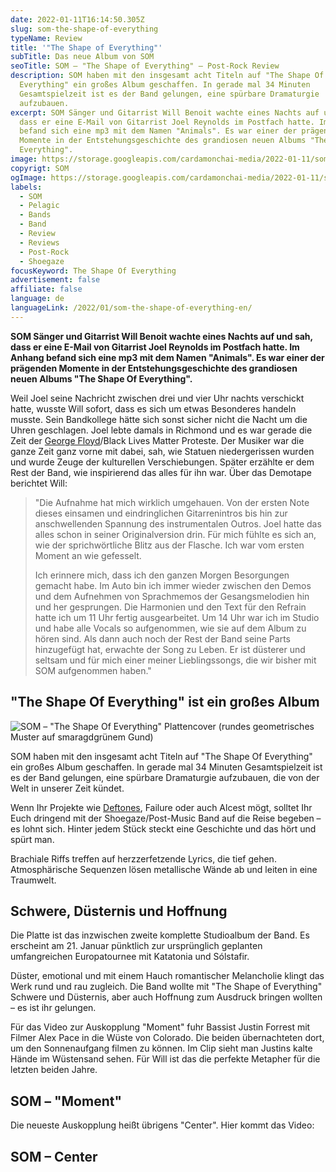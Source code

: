 ```yaml
---
date: 2022-01-11T16:14:50.305Z
slug: som-the-shape-of-everything
typeName: Review
title: '"The Shape of Everything"'
subTitle: Das neue Album von SOM
seoTitle: SOM – "The Shape of Everything" – Post-Rock Review
description: SOM haben mit den insgesamt acht Titeln auf "The Shape Of
  Everything" ein großes Album geschaffen. In gerade mal 34 Minuten
  Gesamtspielzeit ist es der Band gelungen, eine spürbare Dramaturgie
  aufzubauen.
excerpt: SOM Sänger und Gitarrist Will Benoit wachte eines Nachts auf und sah,
  dass er eine E-Mail von Gitarrist Joel Reynolds im Postfach hatte. Im Anhang
  befand sich eine mp3 mit dem Namen "Animals". Es war einer der prägenden
  Momente in der Entstehungsgeschichte des grandiosen neuen Albums "The Shape Of
  Everything".
image: https://storage.googleapis.com/cardamonchai-media/2022-01-11/som-the-shape-of-everything-jpg-imagine-181818_2f2f36_1024_768/640.webp
copyrigt: SOM
ogImage: https://storage.googleapis.com/cardamonchai-media/2022-01-11/som-the-shape-of-everything-fb-png-imagine-181818_2f2f35_1200_628/640.webp
labels:
  - SOM
  - Pelagic
  - Bands
  - Band
  - Review
  - Reviews
  - Post-Rock
  - Shoegaze
focusKeyword: The Shape Of Everything
advertisement: false
affiliate: false
language: de
languageLink: /2022/01/som-the-shape-of-everything-en/
---
```

**SOM Sänger und Gitarrist Will Benoit wachte eines Nachts auf und sah, dass er eine E-Mail von Gitarrist Joel Reynolds im Postfach hatte. Im Anhang befand sich eine mp3 mit dem Namen "Animals". Es war einer der prägenden Momente in der Entstehungsgeschichte des grandiosen neuen Albums "The Shape Of Everything".**

Weil Joel seine Nachricht zwischen drei und vier Uhr nachts verschickt hatte, wusste Will sofort, dass es sich um etwas Besonderes handeln musste. Sein Bandkollege hätte sich sonst sicher nicht die Nacht um die Uhren geschlagen. Joel lebte damals in Richmond und es war gerade die Zeit der [George Floyd](/2020/06/george-floyd/)/Black Lives Matter Proteste. Der Musiker war die ganze Zeit ganz vorne mit dabei, sah, wie Statuen niedergerissen wurden und wurde Zeuge der kulturellen Verschiebungen. Später erzählte er dem Rest der Band, wie inspirierend das alles für ihn war. Über das Demotape berichtet Will:

> "Die Aufnahme hat mich wirklich umgehauen. Von der ersten Note dieses einsamen und eindringlichen Gitarrenintros bis hin zur anschwellenden Spannung des instrumentalen Outros. Joel hatte das alles schon in seiner Originalversion drin. Für mich fühlte es sich an, wie der sprichwörtliche Blitz aus der Flasche. Ich war vom ersten Moment an wie gefesselt.
>
> Ich erinnere mich, dass ich den ganzen Morgen Besorgungen gemacht habe. Im Auto bin ich immer  wieder zwischen den Demos und dem Aufnehmen von Sprachmemos der Gesangsmelodien hin und her gesprungen. Die Harmonien und den Text für den Refrain hatte ich um 11 Uhr fertig ausgearbeitet. Um 14 Uhr war ich im Studio und habe alle Vocals so aufgenommen, wie sie auf dem Album zu hören sind. Als dann auch noch der Rest der Band seine Parts hinzugefügt hat, erwachte der Song zu Leben. Er ist düsterer und seltsam und für mich einer meiner Lieblingssongs, die wir bisher mit SOM aufgenommen haben."

## "The Shape Of Everything" ist ein großes Album

![SOM – "The Shape Of Everything" Plattencover (rundes geometrisches Muster auf smaragdgrünem Gund)](https://storage.googleapis.com/cardamonchai-media/2022-01-11/som-the-shape-of-everything-jpeg-imagine-182828_44675f_1500_1500/640.webp "SOM – \"The Shape Of Everything\"")

SOM haben mit den insgesamt acht Titeln auf "The Shape Of Everything" ein großes Album geschaffen. In gerade mal 34 Minuten Gesamtspielzeit ist es der Band gelungen, eine spürbare Dramaturgie aufzubauen, die von der Welt in unserer Zeit kündet.

Wenn Ihr Projekte wie [Deftones](/tag/deftones), Failure oder auch Alcest mögt, solltet Ihr Euch dringend mit der Shoegaze/Post-Music Band auf die Reise begeben – es lohnt sich. Hinter jedem Stück steckt eine Geschichte und das hört und spürt man.

Brachiale Riffs treffen auf herzzerfetzende Lyrics, die tief gehen. Atmosphärische Sequenzen lösen metallische Wände ab und leiten in eine Traumwelt.

## Schwere, Düsternis und Hoffnung

Die Platte ist das inzwischen zweite komplette Studioalbum der Band. Es erscheint am 21. Januar pünktlich zur ursprünglich geplanten umfangreichen Europatournee mit Katatonia und
Sólstafir.

Düster, emotional und mit einem Hauch romantischer Melancholie klingt das Werk rund und rau zugleich. Die Band wollte mit "The Shape of Everything" Schwere und Düsternis, aber auch Hoffnung zum Ausdruck bringen wollten – es ist ihr gelungen.

Für das Video zur Auskopplung "Moment" fuhr Bassist Justin Forrest mit Filmer Alex Pace in die Wüste von Colorado. Die beiden übernachteten dort, um den Sonnenaufgang filmen zu können. Im Clip sieht man Justins kalte Hände im Wüstensand sehen. Für Will ist das die perfekte Metapher für die letzten beiden Jahre.

## SOM – "Moment"

<YouTube id="mmO8VBtBtfM" />

Die neueste Auskopplung heißt übrigens "Center". Hier kommt das Video:

## SOM – Center

<YouTube id="d_NqLz-E1tk" />